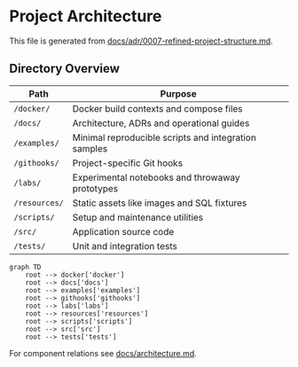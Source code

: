 # Project Architecture

This file is generated from [docs/adr/0007-refined-project-structure.md](docs/adr/0007-refined-project-structure.md).

## Directory Overview

| Path | Purpose |
| ---- | ------- |
| `/docker/` | Docker build contexts and compose files |
| `/docs/` | Architecture, ADRs and operational guides |
| `/examples/` | Minimal reproducible scripts and integration samples |
| `/githooks/` | Project-specific Git hooks |
| `/labs/` | Experimental notebooks and throwaway prototypes |
| `/resources/` | Static assets like images and SQL fixtures |
| `/scripts/` | Setup and maintenance utilities |
| `/src/` | Application source code |
| `/tests/` | Unit and integration tests |

```mermaid
graph TD
    root --> docker['docker']
    root --> docs['docs']
    root --> examples['examples']
    root --> githooks['githooks']
    root --> labs['labs']
    root --> resources['resources']
    root --> scripts['scripts']
    root --> src['src']
    root --> tests['tests']
```

For component relations see [docs/architecture.md](docs/architecture.md).
